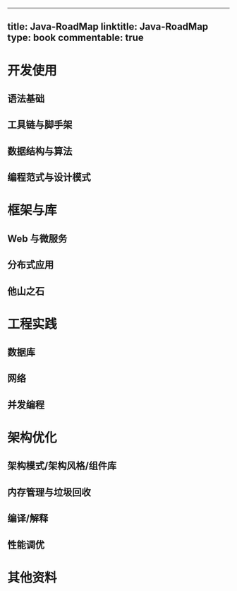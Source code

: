 
---
title: Java-RoadMap
linktitle: Java-RoadMap
type: book
commentable: true
---

# 开发使用

## 语法基础

## 工具链与脚手架

## 数据结构与算法

## 编程范式与设计模式

# 框架与库

## Web 与微服务

## 分布式应用

## 他山之石

# 工程实践

## 数据库

## 网络

## 并发编程

# 架构优化

## 架构模式/架构风格/组件库

## 内存管理与垃圾回收

## 编译/解释

## 性能调优

# 其他资料

    